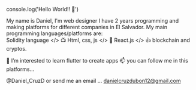 console.log('Hello World!! 👋')

My name is Daniel, I'm web designer I have 2 years programming and making platforms for different companies in El Salvador.
 My main programming languages/platforms are:  
 Solidity language </>
 📺 Html, css, js </>
 📝 React.js </>
 👍 blockchain and cryptos.

👀 I’m interested to learn flutter to create apps
📫 you can follow me in this platforms...

@Daniel_CruzD
or send me an email ...
danielcruzdubon12@gmail.com

<!---
DanielCruz12/DanielCruz12 is a ✨ special ✨ repository because its `README.md` (this file) appears on your GitHub profile.
You can click the Preview link to take a look at your changes.
--->
